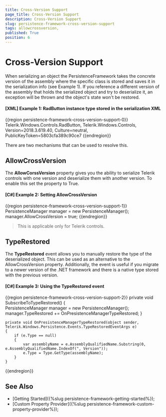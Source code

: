 ```yaml
---
title: Cross-Version Support
page_title: Cross-Version Support
description: Cross-Version Support
slug: persistence-framework-cross-version-support
tags: allowcrossversion,
published: True
position: 6
---
```


# Cross-Version Support

When serializing an object the PersistenceFramework takes the concrete version of the assembly where the specific class is stored and saves it in the serialization info (see Example 1). If you reference a different version of the assembly that holds the serialized object and try to deserialize it, an exception will be thrown and the object's state won't be restored. 

#### __[XML] Example 1: RadButton instance type stored in the serialization XML__
{{region persistence-framework-cross-version-support-0}}
	<string>Telerik.Windows.Controls.RadButton, Telerik.Windows.Controls, Version=2018.3.619.40, Culture=neutral, PublicKeyToken=5803cfa389c90ce7</string>
{{endregion}}

There are two mechanisms that can be used to resolve this.

## AllowCrossVersion

The __AllowCorssVersion__ property gives you the ability to serialize Telerik controls with one version and deserialize them with another version. To enable this set the property to True.

#### __[C#] Example 2: Setting AllowCrossVersion__
{{region persistence-framework-cross-version-support-1}}
	PersistenceManager manager = new PersistenceManager();
	manager.AllowCrossVersion = true;
{{endregion}}

> This is applicable only for Telerik controls.

## TypeRestored

The __TypeRestored__ event allows you to manually restore the type of the deserialized object. This can be used as an alternative to the AllowCrossVersion property. Additionally, the event is useful if you migrate to a newer version of the .NET framework and there is a native type stored with the previous version.

#### __[C#] Example 3: Using the TypeRestored event__
{{region persistence-framework-cross-version-support-2}}
	private void SubscribeToTypeRestored()
	{       
		PersistenceManager manager = new PersistenceManager();
		manager.TypeRestored += OnPresistenceManagerTypeRestored;
	}
	
	private void OnPresistenceManagerTypeRestored(object sender, Telerik.Windows.Persistence.Events.TypeRestoredEventArgs e)
	{
		if (e.Type == null)
		{
			var assemblyName = e.AssemblyQualifiedName.Substring(0, e.AssemblyQualifiedName.IndexOf(", Version"));
			e.Type = Type.GetType(assemblyName);
		}
	}
{{endregion}}

## See Also
* [Getting Started]({%slug persistence-framework-getting-started%});
* [Custom Property Provider]({%slug persistence-framework-custom-property-provider%});